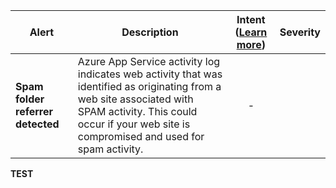 |Alert|Description|Intent ([Learn more](#intentions))|Severity|
|----|----|:----:|--|
|**Spam folder referrer detected**|Azure App Service activity log indicates web activity that was identified as originating from a web site associated with SPAM activity. This could occur if your web site is compromised and used for spam activity.|-||
**TEST**
